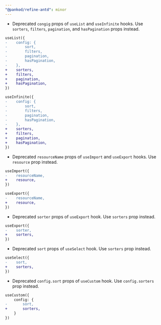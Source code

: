 ```yaml
---
"@pankod/refine-antd": minor
---
```


-   Deprecated `congig` props of `useList` and `useInfinite` hooks. Use `sorters`, `filters`, `pagination`, and `hasPagination` props instead.

```diff
useList({
-    config: {
-        sort,
-        filters,
-        pagination,
-        hasPagination,
-    },
+    sorters,
+    filters,
+    pagination,
+    hasPagination,
})

useInfinite({
-    config: {
-        sort,
-        filters,
-        pagination,
-        hasPagination,
-    },
+    sorters,
+    filters,
+    pagination,
+    hasPagination,
})
```

-   Deprecated `resourceName` props of `useImport` and `useExport` hooks. Use `resource` prop instead.

```diff
useImport({
-    resourceName,
+    resource,
})

useExport({
-    resourceName,
+    resource,
})
```

-   Deprecated `sorter` props of `useExport` hook. Use `sorters` prop instead.

```diff
useExport({
-    sorter,
+    sorters,
})
```

-   Deprecated `sort` props of `useSelect` hook. Use `sorters` prop instead.

```diff
useSelect({
-    sort,
+    sorters,
})
```

- Deprecated `config.sort` props of `useCustom` hook. Use `config.sorters` prop instead.

```diff
useCustom({
    config: {
-       sort,
+       sorters,
    }
})
```

